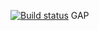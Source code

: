 [![Build status](https://ci.appveyor.com/api/projects/status/4pq0mlggfdh4eaxk/branch/master?svg=true)](https://ci.appveyor.com/project/KellyElton/gap/branch/master)
GAP
